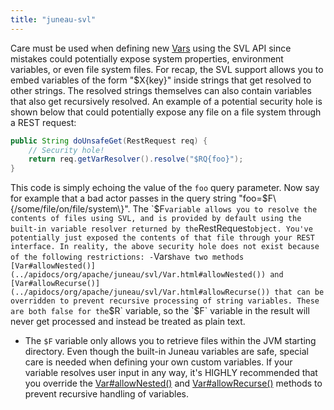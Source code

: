 ```yaml
---
title: "juneau-svl"
---
```


Care must be used when defining new [Vars](../apidocs/org/apache/juneau/svl/Var.html) using the SVL API since mistakes could potentially expose system properties, environment variables, or even file system files.
For recap, the SVL support allows you to embed variables of the form "$X\{key\}" inside strings that get resolved to other strings.
The resolved strings themselves can also contain variables that also get recursively resolved.
An example of a potential security hole is shown below that could potentially expose any file on a file system through a REST request:

```java
public String doUnsafeGet(RestRequest req) {
    // Security hole!
    return req.getVarResolver().resolve("$RQ{foo}");
}
```


This code is simply echoing the value of the `foo` query parameter.
Now say for example that a bad actor passes in the query string "foo=$F\{/some/file/on/file/system\}".
The `$F` variable allows you to resolve the contents of files using SVL, and is provided by default using the built-in variable resolver returned by the `RestRequest` object.
You've potentially just exposed the contents of that file through your REST interface.
In reality, the above security hole does not exist because of the following restrictions: - `Vars` have two methods [Var#allowNested()](../apidocs/org/apache/juneau/svl/Var.html#allowNested()) and [Var#allowRecurse()](../apidocs/org/apache/juneau/svl/Var.html#allowRecurse()) that can be overridden to prevent recursive processing of string variables.
These are both false for the `$R` variable, so the `$F` variable in the result will never get processed and instead be treated as plain text.
- The `$F` variable only allows you to retrieve files within the JVM starting directory.
Even though the built-in Juneau variables are safe, special care is needed when defining your own custom variables.
If your variable resolves user input in any way, it's HIGHLY recommended that you override the [Var#allowNested()](../apidocs/org/apache/juneau/svl/Var.html#allowNested()) and [Var#allowRecurse()](../apidocs/org/apache/juneau/svl/Var.html#allowRecurse()) methods to prevent recursive handling of variables.
